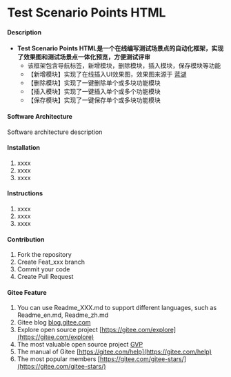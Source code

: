 # Test Scenario Points HTML

#### Description
- **Test Scenario Points HTML是一个在线编写测试场景点的自动化框架，实现了效果图和测试场景点一体化预览，方便测试评审**
   -  该框架包含导航标签，新增模块，删除模块，插入模块，保存模块等功能
   - 【新增模块】实现了在线插入UI效果图，效果图来源于 [蓝湖](https://lanhuapp.com)
   - 【删除模块】实现了一键删除单个或多块功能模块
   - 【插入模块】实现了一键插入单个或多个功能模块
   - 【保存模块】实现了一键保存单个或多块功能模块

#### Software Architecture
Software architecture description

#### Installation

1. xxxx
2. xxxx
3. xxxx

#### Instructions

1. xxxx
2. xxxx
3. xxxx

#### Contribution

1. Fork the repository
2. Create Feat_xxx branch
3. Commit your code
4. Create Pull Request


#### Gitee Feature

1. You can use Readme\_XXX.md to support different languages, such as Readme\_en.md, Readme\_zh.md
2. Gitee blog [blog.gitee.com](https://blog.gitee.com)
3. Explore open source project [https://gitee.com/explore](https://gitee.com/explore)
4. The most valuable open source project [GVP](https://gitee.com/gvp)
5. The manual of Gitee [https://gitee.com/help](https://gitee.com/help)
6. The most popular members  [https://gitee.com/gitee-stars/](https://gitee.com/gitee-stars/)